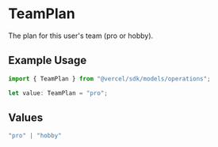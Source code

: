 # TeamPlan

The plan for this user's team (pro or hobby).

## Example Usage

```typescript
import { TeamPlan } from "@vercel/sdk/models/operations";

let value: TeamPlan = "pro";
```

## Values

```typescript
"pro" | "hobby"
```